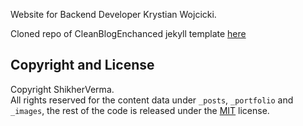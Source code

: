 Website for Backend Developer Krystian Wojcicki.

Cloned repo of CleanBlogEnchanced jekyll template [here](https://github.com/ShikherVerma/Shikherverma.github.io)

## Copyright and License

Copyright ShikherVerma.  
All rights reserved for the content data under `_posts`, `_portfolio` and `_images`, the rest of the code is released under the [MIT](https://github.com/ShikherVerma/shikherverma.github.io/blob/gh-pages/LICENSE) license.
